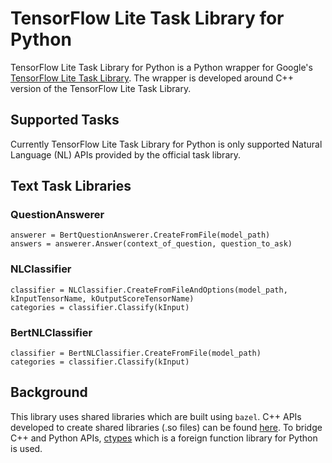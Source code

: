 # TensorFlow Lite Task Library for Python

TensorFlow Lite Task Library for Python is a Python wrapper for Google's [TensorFlow Lite Task Library](https://github.com/tensorflow/tflite-support/tree/master/tensorflow_lite_support/cc/task). The wrapper is developed around C++ version of the TensorFlow Lite Task Library.

## Supported Tasks
Currently TensorFlow Lite Task Library for Python is only supported  Natural Language (NL) APIs provided by the official task library.

## Text Task Libraries

### QuestionAnswerer

    answerer = BertQuestionAnswerer.CreateFromFile(model_path)
    answers = answerer.Answer(context_of_question, question_to_ask)

### NLClassifier

    classifier = NLClassifier.CreateFromFileAndOptions(model_path, kInputTensorName, kOutputScoreTensorName)
    categories = classifier.Classify(kInput)

### BertNLClassifier

    classifier = BertNLClassifier.CreateFromFile(model_path)
    categories = classifier.Classify(kInput)

## Background

This library uses shared libraries which are built using `bazel`.  C++ APIs developed to create shared libraries (.so files) can be found [here](https://github.com/VihangaAW/tflite-support).  To bridge C++ and Python APIs,  [ctypes](https://docs.python.org/3/library/ctypes.html) which is a foreign function library for Python is used.